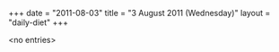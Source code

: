 +++
date = "2011-08-03"
title = "3 August 2011 (Wednesday)"
layout = "daily-diet"
+++

<p>&lt;no entries&gt;</p>